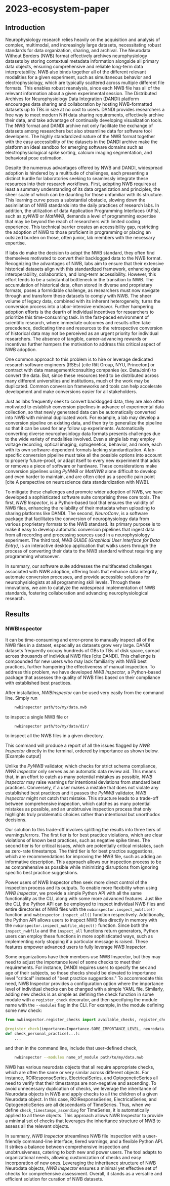 # 2023-ecosystem-paper
## Introduction
Neurophysiology research relies heavily on the acquisition and analysis of complex, multimodal, and increasingly large datasets, necessitating robust standards for data organization, sharing, and archival. The Neurodata Without Borders (NWB) format effectively archives neurophysiology datasets by storing contextual metadata information alongside all primary data objects, ensuring comprehensive and reliable long-term data interpretability. NWB also binds together all of the different relevant modalities for a given experiment, such as simultaneous behavior and electrophysiology, which are typically scattered across multiple different file formats. This enables robust reanalysis, since each NWB file has all of the relevant information about a given experimental session. The Distributed Archives for Neurophysiology Data Integration (DANDI) platform encourages data sharing and collaboration by hosting NWB-formatted datasets up to TBs in size at no cost to users. DANDI provides researchers a free way to meet modern NIH data sharing requirements, effectively archive their data, and take advantage of continually developing visualization tools. The NWB format and DANDI archive not only facilitate the exchange of datasets among researchers but also streamline data for software tool developers. The highly standardized nature of the NWB format together with the easy accessibility of the datasets in the DANDI archive make the platform an ideal sandbox for emerging software domains such as electrophysiological spike sorting, calcium imaging segmentation, and behavioral pose estimation.

Despite the numerous advantages offered by NWB and DANDI, widespread adoption is hindered by a multitude of challenges, each presenting a distinct hurdle for laboratories seeking to seamlessly integrate these resources into their research workflows. First, adopting NWB requires at least a summary understanding of its data organization and principles, the sheer scale of which can be daunting for those unfamiliar with its structure. This learning curve poses a substantial obstacle, slowing down the assimilation of NWB standards into the daily practices of research labs. In addition, the utilization of data Application Programming Interfaces (APIs), such as _pyNWB_ or _MatNWB_, demands a level of programming expertise that may be beyond the reach of researchers with limited coding experience. This technical barrier creates an accessibility gap, restricting the adoption of NWB to those proficient in programming or placing an outsized burden on those, often junior, lab members with the necessary expertise.

If labs do make the decision to adopt the NWB standard, they often find themselves motivated to convert their backlogged data to the NWB format. Recognizing the advantages of NWB, labs aim to ensure that their extensive historical datasets align with this standardized framework, enhancing data interoperability, collaboration, and long-term accessibility. However, this effort tends to be a substantial bottleneck in the transition to NWB. The accumulation of historical data, often stored in diverse and proprietary formats, poses a formidable challenge, as researchers must now navigate through and transform these datasets to comply with NWB. The sheer volume of legacy data, combined with its inherent heterogeneity, turns the conversion process into a labor-intensive endeavor. Further hampering adoption efforts is the dearth of individual incentives for researchers to prioritize this time-consuming task. In the fast-paced environment of scientific research, where immediate outcomes and results often take precedence, dedicating time and resources to the retrospective conversion of historical data may not be perceived as an urgent priority for individual researchers. The absence of tangible, career-advancing rewards or incentives further hampers the motivation to address this critical aspect of NWB adoption.

One common approach to this problem is to hire or leverage dedicated research software engineers (RSEs) [cite Ritt Group, NYU, Princeton] or contract with data management/consulting companies (ex. DataJoint) to convert the data. But, since these resources tend to be distributed across many different universities and institutions, much of the work may be duplicated. Common conversion frameworks and tools can help accelerate development and make conversions easier for all stakeholders.

Just as labs frequently seek to convert backlogged data, they are also often motivated to establish conversion pipelines in advance of experimental data collection, so that newly generated data can be automatically converted into NWB with minimal duplicated work. For example, a lab may develop a conversion pipeline on existing data, and then try to generalize the pipeline so that it can be used for any follow up experiments. Automatically converting diverse neurophysiology data formats presents challenges due to the wide variety of modalities involved. Even a single lab may employ voltage recording, optical imaging, optogenetics, behavior, and more, each with its own software-dependent formats lacking standardization. A lab-specific conversion pipeline must take all the possible options into account to properly future-proof, or adapt itself to every new experiment that adds or removes a piece of software or hardware. These considerations make conversion pipelines using _PyNWB_ or _MatNWB_ alone difficult to develop and even harder to maintain, and are often cited as a specific pain point [cite A perspective on neuroscience data standardization with NWB].

To mitigate these challenges and promote wider adoption of NWB, we have developed a sophisticated software suite comprising three core tools. The first, _NWB Inspector_, is a Python-based tool that ensures the validity of NWB files, enhancing the reliability of their metadata when uploading to sharing platforms like DANDI. The second, _NeuroConv_, is a software package that facilitates the conversion of neurophysiology data from various proprietary formats to the NWB standard. Its primary purpose is to make it easy to develop automatic conversion pipelines that ingest data from all recording and processing sources used in a neurophysiology experiment. The third tool, _NWB GUIDE (Graphical User Interface for Data Entry)_, is an interactive desktop application that walks users through the process of converting their data to the NWB standard without requiring any programming whatsoever.

In summary, our software suite addresses the multifaceted challenges associated with NWB adoption, offering tools that enhance data integrity, automate conversion processes, and provide accessible solutions for neurophysiologists at all programming skill levels. Through these innovations, we aim to catalyze the widespread implementation of NWB standards, fostering collaboration and advancing neurophysiological research.

## Results
### NWBInspector
It can be time-consuming and error-prone to manually inspect all of the NWB files in a dataset, especially as datasets grow very large. DANDI datasets frequently occupy hundreds of GBs to TBs of disk space, spread across thousands of individual NWB files [cite DANDI]. This challenge is compounded for new users who may lack familiarity with NWB best practices, further hampering the effectiveness of manual inspection. To address this problem, we have developed _NWB Inspector_, a Python-based package that assesses the quality of NWB files based on their compliance with established best practices.

After installation, _NWBInspector_ can be used very easily from the command line. Simply run
```bash
    nwbinspector path/to/my/data.nwb
```
to inspect a single NWB file or
```bash
    nwbinspector path/to/my/data/dir/
```
to inspect all the NWB files in a given directory.

This command will produce a report of all the issues flagged by _NWB Inspector_ directly in the terminal, ordered by importance as shown below.
[Example output]

Unlike the _PyNWB_ validator, which checks for strict schema compliance, _NWB Inspector_ only serves as an automatic data review aid. This means that, in an effort to catch as many potential mistakes as possible, _NWB Inspector_ may raise warnings for intentional deviations from standard best practices. Conversely, if a user makes a mistake that does not violate any established best practices and it passes the _PyNWB_ validator, _NWB Inspector_ might not catch that mistake. This structure leads to a trade-off between comprehensive inspection, which catches as many potential mistakes as possible, and an unobtrusive inspection process that only highlights truly problematic choices rather than intentional but unorthodox decisions.

Our solution to this trade-off involves splitting the results into three tiers of warnings/errors. The first tier is for best practice violations, which are clear violations of known best practices, such as negative spike times. The second tier is for critical issues, which are potentially critical mistakes, such as zero-rate timestamps. The third tier is for best practice suggestions, which are recommendations for improving the NWB file, such as adding an informative description. This approach allows our inspection process to be as comprehensive as possible while minimizing disruptions from ignoring specific best practice suggestions.

Power users of NWB Inspector often seek more direct control of the inspection process and its outputs. To enable more flexibility when using _NWB Inspector_, we provide a simple Python API with all the same functionality as the CLI, along with some more advanced features. Just like the CLI, the Python API can be employed to inspect individual NWB files and entire directories of NWB files with the `nwbinspector.inspect_nwbfile()` function and `nwbinspector.inspect_all()` function respectively. Additionally, the Python API allows users to inspect NWB files directly in memory with the `nwbinspector.inspect_nwbfile_object()` function. Since both the `inspect_nwbfile` and the `inspect_all` functions return generators, Python users can employ these functions in more sophisticated ways, such as implementing early stopping if a particular message is raised. These features empower advanced users to fully leverage _NWB Inspector_.

Some organizations have their members use NWB Inspector, but they may need to adjust the importance level of some checks to meet their requirements. For instance, DANDI requires users to specify the sex and age of their subjects, so those checks should be elevated to importance level "critical" instead of "best practice suggestions." To accommodate this need, NWB Inspector provides a configuration option where the importance level of individual checks can be changed with a simple YAML file. Similarly, adding new checks is as simple as defining the check function in some module with a `register_check` decorator, and then specifying the module name with the `--modules` flag in the CLI. For example, in the module defining some new check:
```python
from nwbinspector.register_checks import available_checks, register_check, Importance

@register_check(importance=Importance.SOME_IMPORTANCE_LEVEL, neurodata_type=some_neurodata_type)
def check_personal_practice(...):
    ...
```
and then in the command line, include that user-defined check,
```bash
    nwbinspector --modules name_of_module path/to/my/data.nwb
```

NWB has various neurodata objects that all require appropriate checks, which are often the same or very similar across different objects. For instance, ROIResponseSeries, ElectricalSeries, and OptogeneticSeries all need to verify that their timestamps are non-negative and ascending. To avoid unnecessary duplication of checks, we leverage the inheritance of Neurodata objects in NWB and apply checks to all the children of a given Neurodata object. In this case, ROIResponseSeries, ElectricalSeries, and OptogeneticSeries are all descendants of TimeSeries. Thus, when we define `check_timestamps_ascending` for TimeSeries, it is automatically applied to all these objects. This approach allows NWB Inspector to provide a minimal set of checks that leverages the inheritance structure of NWB to assess all the relevant objects.

In summary, _NWB Inspector_ streamlines NWB file inspection with a user-friendly command-line interface, tiered warnings, and a flexible Python API. It strikes a balance between comprehensive inspection and unobtrusiveness, catering to both new and power users. The tool adapts to organizational needs, allowing customization of checks and easy incorporation of new ones. Leveraging the inheritance structure of NWB Neurodata objects, _NWB Inspector_ ensures a minimal yet effective set of checks for comprehensive assessment. Overall, it stands as a versatile and efficient solution for curation of NWB datasets.